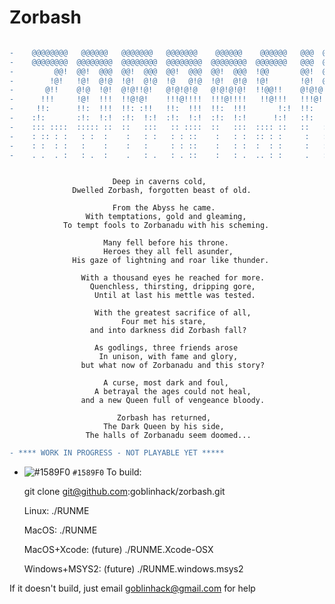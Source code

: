 # Zorbash
                        
```diff

-    @@@@@@@@   @@@@@@   @@@@@@@   @@@@@@@    @@@@@@    @@@@@@   @@@  @@@  
-    @@@@@@@@  @@@@@@@@  @@@@@@@@  @@@@@@@@  @@@@@@@@  @@@@@@@   @@@  @@@  
-         @@!  @@!  @@@  @@!  @@@  @@!  @@@  @@!  @@@  !@@       @@!  @@@  
-        !@!   !@!  @!@  !@!  @!@  !@   @!@  !@!  @!@  !@!       !@!  @!@  
-       @!!    @!@  !@!  @!@!!@!   @!@!@!@   @!@!@!@!  !!@@!!    @!@!@!@!  
-      !!!     !@!  !!!  !!@!@!    !!!@!!!!  !!!@!!!!   !!@!!!   !!!@!!!!  
-     !!:      !!:  !!!  !!: :!!   !!:  !!!  !!:  !!!       !:!  !!:  !!!  
-    :!:       :!:  !:!  :!:  !:!  :!:  !:!  :!:  !:!      !:!   :!:  !:!  
-    ::: ::::  ::::: ::  ::   :::   :: ::::  ::   :::  :::: ::   ::   :::  
-    : :: : :   : :  :    :   : :   : : ::    :   : :  :: : :     :   : : 
-    : :  : :   :    :    :   :     : : ::    :   : :  :  : :     :   : : 
-    . .  . :   : .  :    .   : .   : . ::    :   : .  .. : :     .   : : 

```
```

                       Deep in caverns cold,
              Dwelled Zorbash, forgotten beast of old.

                       From the Abyss he came.
                 With temptations, gold and gleaming,
            To tempt fools to Zorbanadu with his scheming.

                     Many fell before his throne.
                     Heroes they all fell asunder,
              His gaze of lightning and roar like thunder.

                With a thousand eyes he reached for more.
                  Quenchless, thirsting, dripping gore,
                   Until at last his mettle was tested.

                   With the greatest sacrifice of all,
                         Four met his stare, 
                  and into darkness did Zorbash fall?

                   As godlings, three friends arose
                    In unison, with fame and glory,
                but what now of Zorbanadu and this story?

                     A curse, most dark and foul,
                   A betrayal the ages could not heal,
                and a new Queen full of vengeance bloody.

                        Zorbash has returned,
                     The Dark Queen by his side,
                 The halls of Zorbanadu seem doomed...

```

```diff
- **** WORK IN PROGRESS - NOT PLAYABLE YET *****
```

- ![#1589F0](https://placehold.it/15/1589F0/000000?text=+) `#1589F0`
To build:

    git clone git@github.com:goblinhack/zorbash.git

    Linux:
        ./RUNME

    MacOS:
        ./RUNME

    MacOS+Xcode: (future)
        ./RUNME.Xcode-OSX

    Windows+MSYS2: (future)
        ./RUNME.windows.msys2

If it doesn't build, just email goblinhack@gmail.com for help
